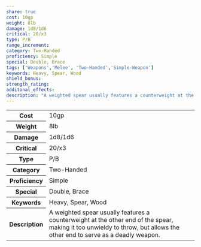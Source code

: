 ```yaml
---
share: true
cost: 10gp
weight: 8lb
damage: 1d8/1d6
critical: 20/x3
type: P/B
range_increment:
category: Two-Handed
proficiency: Simple
special: Double, Brace
tags: ['Weapons','Melee', 'Two-Handed','Simple-Weapon']
keywords: Heavy, Spear, Wood
shield_bonus:
strength_rating:
additonal_effects:
description: "A weighted spear usually features a counterweight at the other end of the spear, making it too unwieldy to throw, but allows the other end to serve as a deadly weapon."
---
```

<p><span style="overflow-x: auto;"><table><tbody><tr><th>Cost</th><td>10gp</td></tr><tr><th>Weight</th><td>8lb</td></tr><tr><th>Damage</th><td>1d8/1d6</td></tr><tr><th>Critical</th><td>20/x3</td></tr><tr><th>Type</th><td>P/B</td></tr><tr><th>Category</th><td>Two-Handed</td></tr><tr><th>Proficiency</th><td>Simple</td></tr><tr><th>Special</th><td>Double, Brace</td></tr><tr><th>Keywords</th><td>Heavy, Spear, Wood</td></tr><tr><th>Description</th><td>A weighted spear usually features a counterweight at the other end of the spear, making it too unwieldy to throw, but allows the other end to serve as a deadly weapon.</td></tr></tbody></table></span></p>

